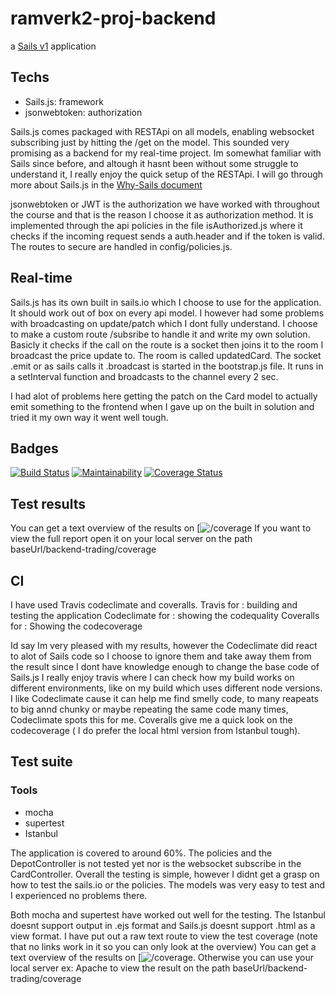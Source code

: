 # ramverk2-proj-backend

a [Sails v1](https://sailsjs.com) application

## Techs
* Sails.js: framework
* jsonwebtoken: authorization

Sails.js comes packaged with RESTApi on all models, enabling websocket subscribing just by hitting the  /get on the model. This sounded very promising as a backend for my real-time project. Im somewhat familiar with Sails since before, and altough it hasnt been without some struggle to understand it, I really enjoy the quick setup of the RESTApi.
I will go through more about Sails.js in the [Why-Sails document](https://github.com/Edugolr/why-sails)

jsonwebtoken or JWT is the authorization we have worked with throughout the course and that is the reason I choose it as authorization method. It is implemented through the api policies in the file isAuthorized.js where it checks if the incoming request sends a auth.header and if the token is valid. The  routes to secure are handled in config/policies.js.


## Real-time

Sails.js has its own built in sails.io which I choose to use for the application.
It should work out of box on every api model. I however had some problems with broadcasting on update/patch which I dont fully understand. I choose to make a custom route /subsribe to handle it and write my own solution.
Basicly it checks if the call on the route is a socket then joins it to the room I broadcast the price update to.
The room is called updatedCard.
The socket .emit or as sails calls it .broadcast is started in the bootstrap.js file. It runs in a setInterval function and broadcasts to the channel every 2 sec.

I had alot of problems here getting the patch on the Card model to actually emit something to the frontend when I gave up on the built in solution and tried it my own way it went well tough.


## Badges
[![Build Status](https://travis-ci.org/Edugolr/ramverk2-proj-backend.svg?branch=master)](https://travis-ci.org/Edugolr/ramverk2-proj-backend)
[![Maintainability](https://api.codeclimate.com/v1/badges/b36570f7afc13fa15cee/maintainability)](https://codeclimate.com/github/Edugolr/chai17Ramverk2/maintainability)
[![Coverage Status](https://coveralls.io/repos/github/Edugolr/chai17Ramverk2/badge.svg?branch=master)](https://coveralls.io/github/Edugolr/chai17Ramverk2?branch=master)

## Test results
You can get a text overview of the results on [![/coverage](/coverage)
If you want to view the full report open it on your local server on the path
baseUrl/backend-trading/coverage


## CI
I have used Travis codeclimate and coveralls.
Travis for : building and testing the application
Codeclimate for : showing the codequality
Coveralls for : Showing the codecoverage

Id say Im very pleased with my results, however the Codeclimate did react to alot of Sails code so I choose to ignore them and take away them from the result since I dont have knowledge enough to change the base code of Sails.js
I really enjoy travis where I can check how my build works on different environments, like on my build which uses different node versions.
I like Codeclimate cause it can help me find smelly code, to many reapeats to big annd chunky or maybe repeating the same code many times, Codeclimate spots this for me.
Coveralls give me a quick look on the codecoverage ( I do prefer the local html version from Istanbul tough).

## Test suite
### Tools
* mocha
* supertest
* Istanbul

The application is covered to around 60%. The policies and the DepotController is not tested yet nor is the websocket subscribe in the CardController.
Overall the testing is simple, however I didnt get a grasp on how to test the sails.io or the policies. The models was very easy to test and I experienced no problems there.

Both mocha and supertest have worked out well for the testing.
The Istanbul doesnt support output in .ejs format and Sails.js doesnt support .html as a view format. I have put out a raw text route to view the test coverage (note that no links work in it so you can only look at the overview)
You can get a text overview of the results on [![/coverage](/coverage). Otherwise you can use your local server ex: Apache to view the result on the path
baseUrl/backend-trading/coverage
